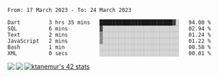 <!--START_SECTION:waka-->

```text
From: 17 March 2023 - To: 24 March 2023

Dart         3 hrs 35 mins   ███████████████████████▓░   94.00 %
SQL          6 mins          ▓░░░░░░░░░░░░░░░░░░░░░░░░   02.94 %
Text         2 mins          ▒░░░░░░░░░░░░░░░░░░░░░░░░   01.24 %
JavaScript   2 mins          ▒░░░░░░░░░░░░░░░░░░░░░░░░   01.22 %
Bash         1 min           ░░░░░░░░░░░░░░░░░░░░░░░░░   00.58 %
XML          0 secs          ░░░░░░░░░░░░░░░░░░░░░░░░░   00.01 %
```

<!--END_SECTION:waka-->
<a href="https://github.com/anuraghazra/github-readme-stats">
  <img align="left" src="https://github-readme-stats.vercel.app/api?username=Tanesan&count_private=true&show_icons=true" />
<img align="left" src="https://github-readme-stats.vercel.app/api/top-langs/?username=Tanesan" />
</a>

[![ktanemur's 42 stats](https://badge42.vercel.app/api/v2/cl1wslf6s002109l771rng2w8/stats?cursusId=21&coalitionId=62)](https://github.com/JaeSeoKim/badge42)
